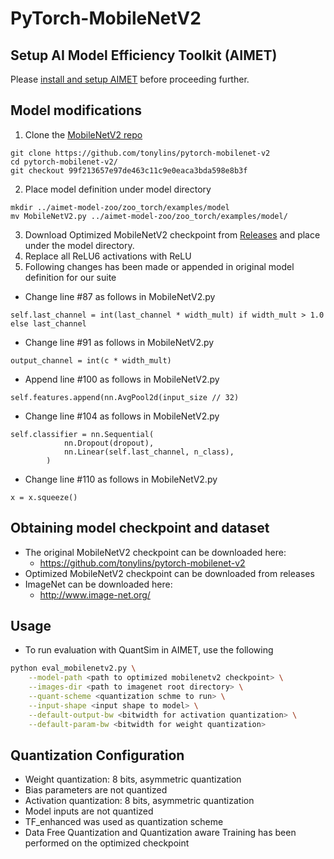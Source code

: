 # PyTorch-MobileNetV2

## Setup AI Model Efficiency Toolkit (AIMET)
Please [install and setup AIMET](../../README.md#install-aimet) before proceeding further.

## Model modifications
1. Clone the [MobileNetV2 repo](https://github.com/tonylins/pytorch-mobilenet-v2)
```
git clone https://github.com/tonylins/pytorch-mobilenet-v2
cd pytorch-mobilenet-v2/
git checkout 99f213657e97de463c11c9e0eaca3bda598e8b3f
```
2. Place model definition under model directory
```
mkdir ../aimet-model-zoo/zoo_torch/examples/model
mv MobileNetV2.py ../aimet-model-zoo/zoo_torch/examples/model/
```
3. Download Optimized MobileNetV2 checkpoint from [Releases](/../../releases) and place under the model directory.
4. Replace all ReLU6 activations with ReLU
5. Following changes has been made or appended in original model definition for our suite 
  - Change line #87 as follows in MobileNetV2.py
```
self.last_channel = int(last_channel * width_mult) if width_mult > 1.0 else last_channel
```
  - Change line #91 as follows in MobileNetV2.py
```
output_channel = int(c * width_mult)
```
  - Append line #100 as follows in MobileNetV2.py
```
self.features.append(nn.AvgPool2d(input_size // 32)
```
  - Change line #104 as follows in MobileNetV2.py
```
self.classifier = nn.Sequential(
            nn.Dropout(dropout),
            nn.Linear(self.last_channel, n_class),
        )
```
  - Change line #110 as follows in MobileNetV2.py
```
x = x.squeeze()
```
## Obtaining model checkpoint and dataset

- The original MobileNetV2 checkpoint can be downloaded here:
  - https://github.com/tonylins/pytorch-mobilenet-v2
- Optimized MobileNetV2 checkpoint can be downloaded from releases
- ImageNet can be downloaded here:
  - http://www.image-net.org/

## Usage
- To run evaluation with QuantSim in AIMET, use the following
```bash
python eval_mobilenetv2.py \
	--model-path <path to optimized mobilenetv2 checkpoint> \
	--images-dir <path to imagenet root directory> \
	--quant-scheme <quantization schme to run> \
	--input-shape <input shape to model> \
	--default-output-bw <bitwidth for activation quantization> \
	--default-param-bw <bitwidth for weight quantization>     		
```

## Quantization Configuration
- Weight quantization: 8 bits, asymmetric quantization
- Bias parameters are not quantized
- Activation quantization: 8 bits, asymmetric quantization
- Model inputs are not quantized
- TF_enhanced was used as quantization scheme
- Data Free Quantization and Quantization aware Training has been performed on the optimized checkpoint
